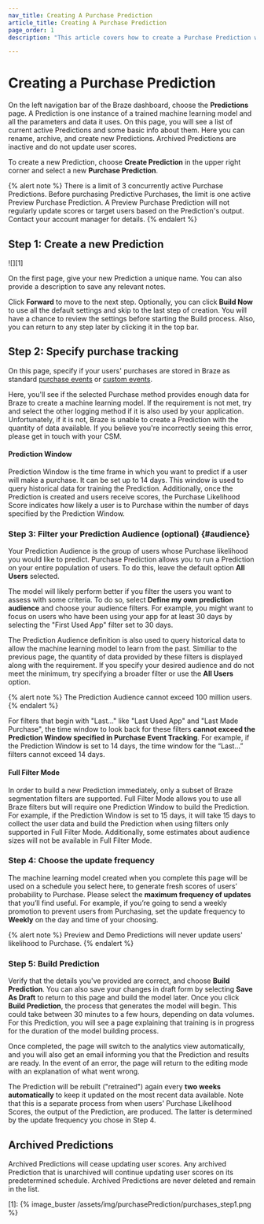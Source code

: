 ```yaml
---
nav_title: Creating A Purchase Prediction
article_title: Creating A Purchase Prediction
page_order: 1
description: "This article covers how to create a Purchase Prediction within the Braze dashboard."

---
```


# Creating a Purchase Prediction

On the left navigation bar of the Braze dashboard, choose the __Predictions__ page. A Prediction is one instance of a trained machine learning model and all the parameters and data it uses. On this page, you will see a list of current active Predictions and some basic info about them. Here you can rename, archive, and create new Predictions. Archived Predictions are inactive and do not update user scores. 

To create a new Prediction, choose __Create Prediction__ in the upper right corner and select a new __Purchase Prediction__.

{% alert note %}
There is a limit of 3 concurrently active Purchase Predictions. Before purchasing Predictive Purchases, the limit is one active Preview Purchase Prediction. A Preview Purchase Prediction will not regularly update scores or target users based on the Prediction's output. Contact your account manager for details.
{% endalert %}

## Step 1: Create a new Prediction

![][1]

On the first page, give your new Prediction a unique name. You can also provide a description to save any relevant notes.

Click __Forward__ to move to the next step. Optionally, you can click __Build Now__ to use all the default settings and skip to the last step of creation. You will have a chance to review the settings before starting the Build process. Also, you can return to any step later by clicking it in the top bar. 

## Step 2: Specify purchase tracking

On this page, specify if your users' purchases are stored in Braze as standard [purchase events]({{site.baseurl}}/user_guide/data_and_analytics/custom_data/purchase_events/) or [custom events]({{site.baseurl}}/user_guide/data_and_analytics/custom_data/custom_events/).

Here, you'll see if the selected Purchase method provides enough data for Braze to create a machine learning model. If the requirement is not met, try and select the other logging method if it is also used by your application. Unfortunately, if it is not, Braze is unable to create a Prediction with the quantity of data available. If you believe you're incorrectly seeing this error, please get in touch with your CSM.

#### Prediction Window

Prediction Window is the time frame in which you want to predict if a user will make a purchase. It can be set up to 14 days. This window is used to query historical data for training the Prediction. Additionally, once the Prediction is created and users receive scores, the Purchase Likelihood Score indicates how likely a user is to Purchase within the number of days specified by the Prediction Window.

### Step 3: Filter your Prediction Audience (optional) {#audience}

Your Prediction Audience is the group of users whose Purchase likelihood you would like to predict. Purchase Prediction allows you to run a Prediction on your entire population of users. To do this, leave the default option __All Users__ selected.

The model will likely perform better if you filter the users you want to assess with some criteria. To do so, select __Define my own prediction audience__ and choose your audience filters. For example, you might want to focus on users who have been using your app for at least 30 days by selecting the "First Used App" filter set to 30 days. 

The Prediction Audience definition is also used to query historical data to allow the machine learning model to learn from the past. Similiar to the previous page, the quantity of data provided by these filters is displayed along with the requirement. If you specify your desired audience and do not meet the minimum, try specifying a broader filter or use the __All Users__ option.

{% alert note %}
The Prediction Audience cannot exceed 100 million users.
{% endalert %}

For filters that begin with "Last..." like "Last Used App" and "Last Made Purchase", the time window to look back for these filters __cannot exceed the Prediction Window specified in Purchase Event Tracking__. For example, if the Prediction Window is set to 14 days, the time window for the “Last...” filters cannot exceed 14 days.

#### Full Filter Mode

In order to build a new Prediction immediately, only a subset of Braze segmentation filters are supported. Full Filter Mode allows you to use all Braze filters but will require one Prediction Window to build the Prediction. For example, if the Prediction Window is set to 15 days, it will take 15 days to collect the user data and build the Prediction when using filters only supported in Full Filter Mode. Additionally, some estimates about audience sizes will not be available in Full Filter Mode.

### Step 4: Choose the update frequency

The machine learning model created when you complete this page will be used on a schedule you select here, to generate fresh scores of users’ probability to Purchase. Please select the __maximum frequency of updates__ that you’ll find useful. For example, if you’re going to send a weekly promotion to prevent users from Purchasing, set the update frequency to __Weekly__ on the day and time of your choosing. 

{% alert note %}
Preview and Demo Predictions will never update users' likelihood to Purchase. 
{% endalert %}

### Step 5: Build Prediction

Verify that the details you've provided are correct, and choose __Build Prediction__. You can also save your changes in draft form by selecting __Save As Draft__ to return to this page and build the model later. Once you click __Build Prediction__, the process that generates the model will begin. This could take between 30 minutes to a few hours, depending on data volumes. For this Prediction, you will see a page explaining that training is in progress for the duration of the model building process.

Once completed, the page will switch to the analytics view automatically, and you will also get an email informing you that the Prediction and results are ready. In the event of an error, the page will return to the editing mode with an explanation of what went wrong.

The Prediction will be rebuilt ("retrained") again every __two weeks automatically__ to keep it updated on the most recent data available. Note that this is a separate process from when users' Purchase Likelihood Scores, the output of the Prediction, are produced. The latter is determined by the update frequency you chose in Step 4.

## Archived Predictions

Archived Predictions will cease updating user scores. Any archived Prediction that is unarchived will continue updating user scores on its predetermined schedule. Archived Predictions are never deleted and remain in the list.

[1]: {% image_buster /assets/img/purchasePrediction/purchases_step1.png %}

